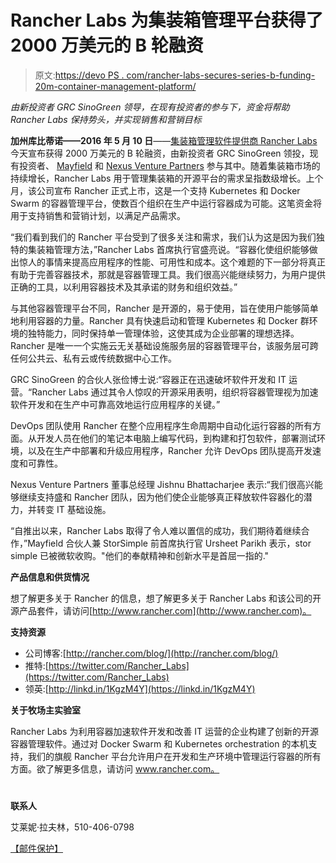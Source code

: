 # Rancher Labs 为集装箱管理平台获得了 2000 万美元的 B 轮融资

> 原文:[https://devo PS . com/rancher-labs-secures-series-b-funding-20m-container-management-platform/](https://devops.com/rancher-labs-secures-series-b-funding-20m-container-management-platform/)

*由新投资者* *GRC SinoGreen* *领导，在现有投资者的参与下，资金将帮助 Rancher Labs 保持势头，并实现销售和营销目标*

**加州库比蒂诺——2016 年 5 月 10 日**——[集装箱管理软件提供商 Rancher Labs](http://www.rancher.com) 今天宣布获得 2000 万美元的 B 轮融资，由新投资者 GRC SinoGreen 领投，现有投资者、 [Mayfield](http://www.mayfield.com/) 和 [Nexus Venture Partners](https://nexusvp.com/) 参与其中。随着集装箱市场的持续增长，Rancher Labs 用于管理集装箱的开源平台的需求呈指数级增长。上个月，该公司宣布 Rancher 正式上市，这是一个支持 Kubernetes 和 Docker Swarm 的容器管理平台，使数百个组织在生产中运行容器成为可能。这笔资金将用于支持销售和营销计划，以满足产品需求。

“我们看到我们的 Rancher 平台受到了很多关注和需求，我们认为这是因为我们独特的集装箱管理方法，”Rancher Labs 首席执行官盛亮说。“容器化使组织能够做出惊人的事情来提高应用程序的性能、可用性和成本。这个难题的下一部分将真正有助于完善容器技术，那就是容器管理工具。我们很高兴能继续努力，为用户提供正确的工具，以利用容器技术及其承诺的财务和组织效益。”

与其他容器管理平台不同，Rancher 是开源的，易于使用，旨在使用户能够简单地利用容器的力量。Rancher 具有快速启动和管理 Kubernetes 和 Docker 群环境的独特能力，同时保持单一管理体验，这使其成为企业部署的理想选择。Rancher 是唯一一个实施云无关基础设施服务层的容器管理平台，该服务层可跨任何公共云、私有云或传统数据中心工作。

GRC SinoGreen 的合伙人张俭博士说:“容器正在迅速破坏软件开发和 IT 运营。“Rancher Labs 通过其令人惊叹的开源采用表明，组织将容器管理视为加速软件开发和在生产中可靠高效地运行应用程序的关键。”

DevOps 团队使用 Rancher 在整个应用程序生命周期中自动化运行容器的所有方面。从开发人员在他们的笔记本电脑上编写代码，到构建和打包软件，部署测试环境，以及在生产中部署和升级应用程序，Rancher 允许 DevOps 团队提高开发速度和可靠性。

Nexus Venture Partners 董事总经理 Jishnu Bhattacharjee 表示:“我们很高兴能够继续支持盛和 Rancher 团队，因为他们使企业能够真正释放软件容器化的潜力，并转变 IT 基础设施。

“自推出以来，Rancher Labs 取得了令人难以置信的成功，我们期待着继续合作，”Mayfield 合伙人兼 StorSimple 前首席执行官 Ursheet Parikh 表示，stor simple 已被微软收购。"他们的奉献精神和创新水平是首屈一指的."

**产品信息和供货情况**

想了解更多关于 Rancher 的信息，想了解更多关于 Rancher Labs 和该公司的开源产品套件，请访问[http://www.rancher.com](http://www.rancher.com)。

**支持资源**

*   公司博客:[http://rancher.com/blog/](http://rancher.com/blog/)
*   推特:[https://twitter.com/Rancher_Labs](https://twitter.com/Rancher_Labs)
*   领英:[http://linkd.in/1KgzM4Y](https://linkd.in/1KgzM4Y)

**关于牧场主实验室**

Rancher Labs 为利用容器加速软件开发和改善 IT 运营的企业构建了创新的开源容器管理软件。通过对 Docker Swarm 和 Kubernetes orchestration 的本机支持，我们的旗舰 Rancher 平台允许用户在开发和生产环境中管理运行容器的所有方面。欲了解更多信息，请访问 www.rancher.com。

# #

**联系人**

艾莱妮·拉夫林，510-406-0798

[【邮件保护】](/cdn-cgi/l/email-protection#7b1e171e15123b1612151f08131a091e0b0955181416)
